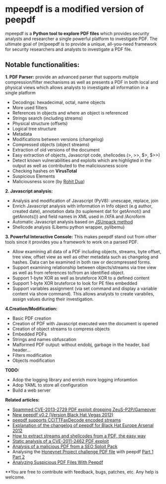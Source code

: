 # **mpeepdf is a modified version of peepdf**

mpeepdf is a **Python tool to explore PDF files** which provides security analysts and researcher a single powerful platform to investigate PDF. The ultimate goal of (m)peepdf is to provide a unique, all-you-need framework for security researchers and analysts to investigate a PDF file.


## **Notable functionalities**:

**1. PDF Parser:** provide an advanced parser that supports multiple compression/filter mechanisms as well as presents a PDF in both local and physical views which allows analysts to investigate all information in a single platform

  * Decodings: hexadecimal, octal, name objects
  * More used filters
  * References in objects and where an object is referenced
  * Strings search (including streams)
  * Physical structure (offsets)
  * Logical tree structure
  * Metadata
  * Modifications between versions (changelog)
  * Compressed objects (object streams)
  * Extraction of old versions of the document
  * Easy extraction of objects, Javascript code, shellcodes (>, >>, $>, $>>)
  * Detect known vulnerabilities and exploits which are highligted in the output as well as contributed to the maliciousness score
  * Checking hashes on **VirusTotal**
  * Suspicious Elements
  * Maliciousness score (by [Rohit Dua](https://www.honeynet.org/node/1304)) 

**2. Javascript analysis:**
  * Analysis and modification of Javascript (PyV8): unescape, replace, join
  * Enrich Javascript analysis with information in Info object (e.g author, created date), annotation data (to suplement dat for getAnnot() and getAnnots()) and field names in XML used in /XFA and /Acroform
  * Automatic Javascript analysis based on [JSUnpack method](https://github.com/urule99/jsunpack-n)
  * Shellcode analysis (Libemu python wrapper, pylibemu)



**3. Powerful Interactive Console:** This makes peepdf stand out from other tools since it provides you a framework to work on a parsed PDF.

  * Allow examining all data of a PDF including objects, streams, byte offset, tree view, offset view as well as other metadata such as changelog and hashes. Data can be examined in both raw or decompressed forms.
  * Support examining relationship between objects/streams via tree view as well as from references to/from an identified object.
  * Support 1-byte XOR as well as bruteforce XOR to a defined content
  * Support 1-byte XOR bruteforce to look for PE files embedded
  * Support variables assignment (via set command and display a variable content via show command). This allows analysts to create varabiles, assign values during their investigation.

**4.Creation/Modification:**

  * Basic PDF creation
  * Creation of PDF with Javascript executed wen the document is opened
  * Creation of object streams to compress objects
  * Embedded PDFs
  * Strings and names obfuscation
  * Malformed PDF output: without endobj, garbage in the header, bad header...
  * Filters modification
  * Objects modification





**TODO:**

  * Adop the logging library and enrich more logging inforamtion
  * Adop YAML to store all configuration
  * Build a web server
  


**Related articles:**

  * [Spammed CVE-2013-2729 PDF exploit dropping ZeuS-P2P/Gameover](http://eternal-todo.com/blog/cve-2013-2729-exploit-zeusp2p-gameover)
  * [New peepdf v0.2 (Version Black Hat Vegas 2012)](http://eternal-todo.com/blog/peepdf-v0.2-black-hat-usa-arsenal-vegas)
  * [peepdf supports CCITTFaxDecode encoded streams](http://eternal-todo.com/blog/peepdf-ccittfaxdecode-support)
  * [Explanation of the changelog of peepdf for Black Hat Europe Arsenal 2012](http://eternal-todo.com/blog/peepdf-black-hat-arsenal-2012)
  * [How to extract streams and shellcodes from a PDF, the easy way](http://eternal-todo.com/blog/extract-streams-shellcode-peepdf)
  * [Static analysis of a CVE-2011-2462 PDF exploit](http://eternal-todo.com/blog/cve-2011-2462-exploit-analysis-peepdf)
  * [Analysis of a malicious PDF from a SEO Sploit Pack](http://eternal-todo.com/blog/seo-sploit-pack-pdf-analysis)
  * Analysing the [Honeynet Project challenge PDF file](http://www.honeynet.org/challenges/2010_6_malicious_pdf) with peepdf [Part 1](http://eternal-todo.com/blog/analysing-honeynet-pdf-challenge-peepdf-i) [Part 2](http://eternal-todo.com/blog/analysing-honeynet-pdf-challenge-peepdf-ii)
  * [Analyzing Suspicious PDF Files With Peepdf](http://blog.zeltser.com/post/6780160077/peepdf-malicious-pdf-analysis)



**You are free to contribute with feedback, bugs, patches, etc. Any help is welcome.
